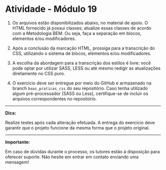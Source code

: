 # Atividade - Módulo 19

1. Os arquivos estão disponibilizados abaixo, no material de apoio. O HTML fornecido já possui classes; atualize essas classes de acordo com a Metodologia BEM. Ou seja, faça a separação em blocos, elementos e/ou modificadores.

2. Após a conclusão da marcação HTML, prossiga para a transcrição do CSS, utilizando o sistema de blocos, elementos e/ou modificadores.

3. A escolha da abordagem para a transcrição dos estilos é livre: você pode optar por utilizar SASS, LESS ou até mesmo redigir as atualizações diretamente no CSS puro.

4. O exercício deve ser entregue por meio do GitHub e armazenado na branch `boas_praticas_css` do seu repositório. Caso tenha utilizado algum pré-processador (SASS ou Less), certifique-se de incluir os arquivos correspondentes no repositório.

---

**Dica:** 

Realize testes após cada alteração efetuada. A entrega do exercício deve garantir que o projeto funcione da mesma forma que o projeto original.

---

**Importante:**  

Em caso de dúvidas durante o processo, os tutores estão à disposição para oferecer suporte. Não hesite em entrar em contato enviando uma mensagem!

